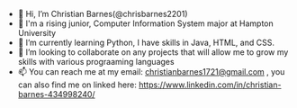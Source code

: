 - 👋 Hi, I’m Christian Barnes(@chrisbarnes2201)
- 👀 I'm a rising junior, Computer Information System major at Hampton University
- 🌱 I’m currently learning Python, I have skills in Java, HTML, and CSS.
- 💞️ I’m looking to collaborate on any projects that will allow me to grow my skills with various prograaming languages
- 📫 You can reach me at my email: christianbarnes1721@gmail.com , you can also find me on linked here: https://www.linkedin.com/in/christian-barnes-434998240/

<!---
chrisbarnes2201/chrisbarnes2201 is a ✨ special ✨ repository because its `README.md` (this file) appears on your GitHub profile.
You can click the Preview link to take a look at your changes.
--->
